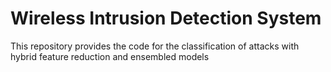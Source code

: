 # Wireless Intrusion Detection System
This repository provides the code for the classification of attacks with hybrid feature reduction and ensembled models 

